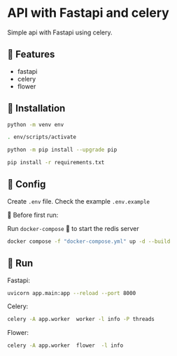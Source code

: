 # API with Fastapi and celery

Simple api with Fastapi using celery.

## :pushpin: Features

- fastapi
- celery
- flower

## :floppy_disk: Installation

```bash
python -m venv env
```

```bash
. env/scripts/activate
```

```bash
python -m pip install --upgrade pip
```

```bash
pip install -r requirements.txt
```

## :wrench: Config

Create `.env` file. Check the example `.env.example`

:construction: Before first run:

Run `docker-compose` :whale: to start the redis server

```bash
docker compose -f "docker-compose.yml" up -d --build
```

## :runner: Run

Fastapi:

```bash
uvicorn app.main:app --reload --port 8000
```

Celery:

```bash
celery -A app.worker  worker -l info -P threads
```

Flower:

```bash
celery -A app.worker  flower  -l info
```
